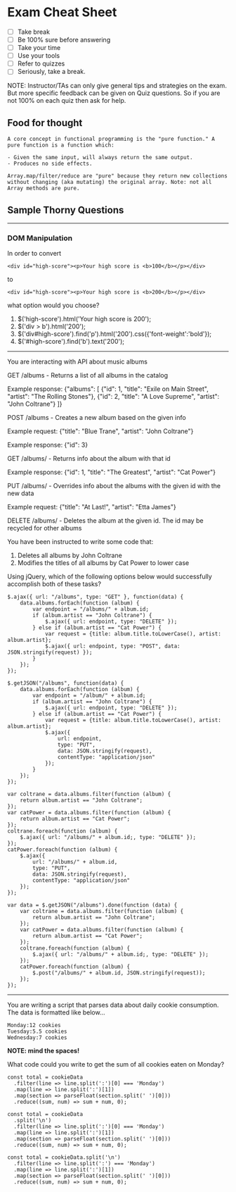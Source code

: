 # Exam Cheat Sheet

- [ ] Take break
- [ ] Be 100% sure before answering
- [ ] Take your time
- [ ] Use your tools
- [ ] Refer to quizzes
- [ ] Seriously, take a break.

NOTE: Instructor/TAs can only give general tips and strategies on the exam. But more specific feedback can be given on Quiz questions. So if you are not 100% on each quiz then ask for help.



## Food for thought

	A core concept in functional programming is the "pure function." A pure function is a function which:
	
	- Given the same input, will always return the same output.
	- Produces no side effects.
	
	Array.map/filter/reduce are "pure" because they return new collections without changing (aka mutating) the original array. Note: not all Array methods are pure.

## Sample Thorny Questions

---

### DOM Manipulation

In order to convert 

	<div id="high-score"><p>Your high score is <b>100</b></p></div>

to

	<div id="high-score"><p>Your high score is <b>200</b></p></div>

what option would you choose?

1. $('high-score').html('Your high score is 200');
2. $('div > b').html('200');
3. $('div#high-score').find('p').html('200').css({'font-weight':'bold'});
4. $('#high-score').find('b').text('200');

---

You are interacting with API about music albums 

GET /albums - Returns a list of all albums in the catalog

Example response:
{"albums": [
    {"id": 1, "title": "Exile on Main Street", "artist": "The Rolling Stones"},
    {"id": 2, "title": "A Love Supreme", "artist": "John Coltrane"}
]}


POST /albums - Creates a new album based on the given info

Example request:
{"title": "Blue Trane", "artist": "John Coltrane"}

Example response:
{"id": 3}


GET /albums/<id> - Returns info about the album with that id

Example response:
{"id": 1, "title": "The Greatest", "artist": "Cat Power"}


PUT /albums/<id> - Overrides info about the albums with the given id with the new data

Example request:
{"title": "At Last!", "artist": "Etta James"}


DELETE /albums/<id> - Deletes the album at the given id. The id may be recycled for other albums


You have been instructed to write some code that:

1. Deletes all albums by John Coltrane
2. Modifies the titles of all albums by Cat Power to lower case 

Using jQuery, which of the following options below would successfully accomplish both of these tasks? 

```
$.ajax({ url: "/albums", type: "GET" }, function(data) {
    data.albums.forEach(function (album) {
        var endpoint = "/albums/" + album.id;
        if (album.artist == "John Coltrane") {
            $.ajax({ url: endpoint, type: "DELETE" });
        } else if (album.artist == "Cat Power") {
            var request = {title: album.title.toLowerCase(), artist: album.artist};
            $.ajax({ url: endpoint, type: "POST", data: JSON.stringify(request) });
        }
    });
}); 
```

```
$.getJSON("/albums", function(data) {
    data.albums.forEach(function (album) {
        var endpoint = "/album/" + album.id;
        if (album.artist == "John Coltrane") {
            $.ajax({ url: endpoint, type: "DELETE" });
        } else if (album.artist == "Cat Power") {
            var request = {title: album.title.toLowerCase(), artist: album.artist};
            $.ajax({
                url: endpoint,
                type: "PUT",
                data: JSON.stringify(request),
                contentType: "application/json"
            });
        }
    });
});
```


```var data = $.getJSON("/albums")
var coltrane = data.albums.filter(function (album) {
    return album.artist == "John Coltrane";
});
var catPower = data.albums.filter(function (album) {
    return album.artist == "Cat Power";
});
coltrane.foreach(function (album) {
    $.ajax({ url: "/albums/" + album.id;, type: "DELETE" });
});
catPower.foreach(function (album) {
    $.ajax({
        url: "/albums/" + album.id,
        type: "PUT",
        data: JSON.stringify(request),
        contentType: "application/json"
    });
});
```

```
var data = $.getJSON("/albums").done(function (data) {
    var coltrane = data.albums.filter(function (album) {
        return album.artist == "John Coltrane";
    });
    var catPower = data.albums.filter(function (album) {
        return album.artist == "Cat Power";
    });
    coltrane.foreach(function (album) {
        $.ajax({ url: "/albums/" + album.id;, type: "DELETE" });
    });
    catPower.foreach(function (album) {
        $.post("/albums/" + album.id, JSON.stringify(request));
    });
});
```

---

You are writing a script that parses data about daily cookie consumption. The data is formatted like below...

```
Monday:12 cookies
Tuesday:5.5 cookies
Wednesday:7 cookies
```

__NOTE: mind the spaces!__

What code could you write to get the sum of all cookies eaten on Monday?

```
const total = cookieData
  .filter(line => line.split(':')[0] === 'Monday')
  .map(line => line.split(':')[1])
  .map(section => parseFloat(section.split(' ')[0]))
  .reduce((sum, num) => sum + num, 0);
```

```
const total = cookieData
  .split('\n')
  .filter(line => line.split(':')[0] === 'Monday')
  .map(line => line.split(':')[1])
  .map(section => parseFloat(section.split(' ')[0]))
  .reduce((sum, num) => sum + num, 0);
```

```
const total = cookieData.split('\n')
  .filter(line => line.split(':') === 'Monday')
  .map(line => line.split(':')[1])
  .map(section => parseFloat(section.split(' ')[0]))
  .reduce((sum, num) => sum + num, 0);
```

